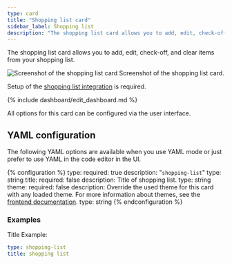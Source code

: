 ```yaml
---
type: card
title: "Shopping list card"
sidebar_label: Shopping list
description: "The shopping list card allows you to add, edit, check-off, and clear items from your shopping list."
---
```


The shopping list card allows you to add, edit, check-off, and clear items from your shopping list.

<p class='img'>
<img src='/images/dashboards/shopping_list_card.gif' alt='Screenshot of the shopping list card'>
Screenshot of the shopping list card.
</p>

Setup of the [shopping list integration](/integrations/shopping_list/) is required.

{% include dashboard/edit_dashboard.md %}

All options for this card can be configured via the user interface.

## YAML configuration

The following YAML options are available when you use YAML mode or just prefer to use YAML in the code editor in the UI.

{% configuration %}
type:
  required: true
  description: "`shopping-list`"
  type: string
title:
  required: false
  description: Title of shopping list.
  type: string
theme:
  required: false
  description: Override the used theme for this card with any loaded theme. For more information about themes, see the [frontend documentation](/integrations/frontend/).
  type: string
{% endconfiguration %}

### Examples

Title Example:

```yaml
type: shopping-list
title: shopping list
```
